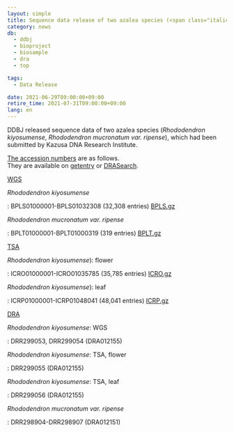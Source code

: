 ```yaml
---
layout: simple
title: Sequence data release of two azalea species (<span class="italic">Rhododendron kiyosumense</span>, <span class="italic">Rhododendron mucronatum var. ripense</span>)
category: news
db:
  - ddbj
  - bioproject
  - biosample
  - dra
  - top

tags:
  - Data Release

date: 2021-06-29T09:00:00+09:00
retire_time: 2021-07-31T09:00:00+09:00
lang: en
---
```


DDBJ released sequence data of two azalea species (*Rhododendron kiyosumense*, *Rhododendron mucronatum var. ripense*), which had been submitted by Kazusa DNA Research Institute.

[The accession numbers](/documents/accessions-e.html) are as follows.     
They are available on [getentry](http://getentry.ddbj.nig.ac.jp/top-e.html) or [DRASearch](http://ddbj.nig.ac.jp/DRASearch/).

[WGS](/ddbj/wgs.html)

*Rhododendron kiyosumense*

: BPLS01000001-BPLS01032308 (32,308 entries) [BPLS.gz](https://ddbj.nig.ac.jp/public/ddbj_database/wgs/BP/BPLS.gz)

*Rhododendron mucronatum var. ripense*

: BPLT01000001-BPLT01000319 (319 entries) [BPLT.gz](https://ddbj.nig.ac.jp/public/ddbj_database/wgs/BP/BPLT.gz)

[TSA](/ddbj/tsa.html)

*Rhododendron kiyosumense*): flower

: ICRO01000001-ICRO01035785 (35,785 entries) [ICRO.gz](https://ddbj.nig.ac.jp/public/ddbj_database/tsa/IC/ICRO.gz)

*Rhododendron kiyosumense*): leaf

: ICRP01000001-ICRP01048041 (48,041 entries) [ICRP.gz](https://ddbj.nig.ac.jp/public/ddbj_database/tsa/IC/ICRP.gz)

[DRA](/dra/index.html)

*Rhododendron kiyosumense*: WGS

: DRR299053, DRR299054 (DRA012155)

*Rhododendron kiyosumense*: TSA, flower

: DRR299055 (DRA012155)

*Rhododendron kiyosumense*: TSA, leaf

: DRR299056 (DRA012155)

*Rhododendron mucronatum var. ripense*

: DRR298904-DRR298907 (DRA012151)

